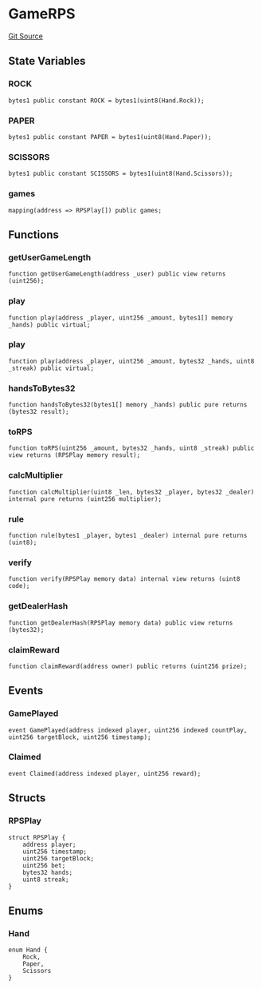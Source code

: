 # GameRPS
[Git Source](https://github.com/ooMia/Upside_Cookie_Land/blob/6b987a7026979291381fc0fd715dacee96957cea/src/GameRPS.sol)


## State Variables
### ROCK

```solidity
bytes1 public constant ROCK = bytes1(uint8(Hand.Rock));
```


### PAPER

```solidity
bytes1 public constant PAPER = bytes1(uint8(Hand.Paper));
```


### SCISSORS

```solidity
bytes1 public constant SCISSORS = bytes1(uint8(Hand.Scissors));
```


### games

```solidity
mapping(address => RPSPlay[]) public games;
```


## Functions
### getUserGameLength


```solidity
function getUserGameLength(address _user) public view returns (uint256);
```

### play


```solidity
function play(address _player, uint256 _amount, bytes1[] memory _hands) public virtual;
```

### play


```solidity
function play(address _player, uint256 _amount, bytes32 _hands, uint8 _streak) public virtual;
```

### handsToBytes32


```solidity
function handsToBytes32(bytes1[] memory _hands) public pure returns (bytes32 result);
```

### toRPS


```solidity
function toRPS(uint256 _amount, bytes32 _hands, uint8 _streak) public view returns (RPSPlay memory result);
```

### calcMultiplier


```solidity
function calcMultiplier(uint8 _len, bytes32 _player, bytes32 _dealer) internal pure returns (uint256 multiplier);
```

### rule


```solidity
function rule(bytes1 _player, bytes1 _dealer) internal pure returns (uint8);
```

### verify


```solidity
function verify(RPSPlay memory data) internal view returns (uint8 code);
```

### getDealerHash


```solidity
function getDealerHash(RPSPlay memory data) public view returns (bytes32);
```

### claimReward


```solidity
function claimReward(address owner) public returns (uint256 prize);
```

## Events
### GamePlayed

```solidity
event GamePlayed(address indexed player, uint256 indexed countPlay, uint256 targetBlock, uint256 timestamp);
```

### Claimed

```solidity
event Claimed(address indexed player, uint256 reward);
```

## Structs
### RPSPlay

```solidity
struct RPSPlay {
    address player;
    uint256 timestamp;
    uint256 targetBlock;
    uint256 bet;
    bytes32 hands;
    uint8 streak;
}
```

## Enums
### Hand

```solidity
enum Hand {
    Rock,
    Paper,
    Scissors
}
```

